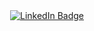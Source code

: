<div id="badges" align="center">
  <a href=https://www.linkedin.com/in/atharvkadam11/>
    <img src=https://img.shields.io/badge/LinkedIn-blue?style=for-the-badge&logo=linkedin&logoColor=white alt="LinkedIn Badge"/>
  </a>
</div>
